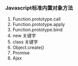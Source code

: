 ### Javascript标准内置对象方法
1. Function.prototype.call
2. Function.prototype.apply
3. Function.prototype.bind
4. new 关键字
5. class 关键字
6. Object.create()
7. Promise
8. Ajax